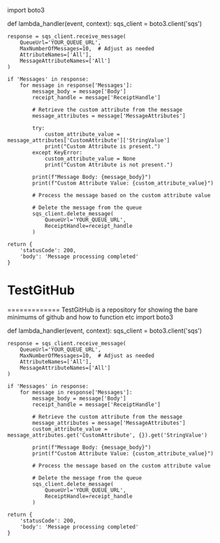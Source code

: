 
import boto3

def lambda_handler(event, context):
    sqs_client = boto3.client('sqs')
    
    response = sqs_client.receive_message(
        QueueUrl='YOUR_QUEUE_URL',
        MaxNumberOfMessages=10,  # Adjust as needed
        AttributeNames=['All'],
        MessageAttributeNames=['All']
    )
    
    if 'Messages' in response:
        for message in response['Messages']:
            message_body = message['Body']
            receipt_handle = message['ReceiptHandle']
            
            # Retrieve the custom attribute from the message
            message_attributes = message['MessageAttributes']
            
            try:
                custom_attribute_value = message_attributes['CustomAttribute']['StringValue']
                print("Custom Attribute is present.")
            except KeyError:
                custom_attribute_value = None
                print("Custom Attribute is not present.")
            
            print(f"Message Body: {message_body}")
            print(f"Custom Attribute Value: {custom_attribute_value}")
            
            # Process the message based on the custom attribute value
            
            # Delete the message from the queue
            sqs_client.delete_message(
                QueueUrl='YOUR_QUEUE_URL',
                ReceiptHandle=receipt_handle
            )
    
    return {
        'statusCode': 200,
        'body': 'Message processing completed'
    }







# TestGitHub
=============
TestGitHub is a repository for showing the bare minimums of github and how to function etc
import boto3

def lambda_handler(event, context):
    sqs_client = boto3.client('sqs')
    
    response = sqs_client.receive_message(
        QueueUrl='YOUR_QUEUE_URL',
        MaxNumberOfMessages=10,  # Adjust as needed
        AttributeNames=['All'],
        MessageAttributeNames=['All']
    )
    
    if 'Messages' in response:
        for message in response['Messages']:
            message_body = message['Body']
            receipt_handle = message['ReceiptHandle']
            
            # Retrieve the custom attribute from the message
            message_attributes = message['MessageAttributes']
            custom_attribute_value = message_attributes.get('CustomAttribute', {}).get('StringValue')
            
            print(f"Message Body: {message_body}")
            print(f"Custom Attribute Value: {custom_attribute_value}")
            
            # Process the message based on the custom attribute value
            
            # Delete the message from the queue
            sqs_client.delete_message(
                QueueUrl='YOUR_QUEUE_URL',
                ReceiptHandle=receipt_handle
            )
    
    return {
        'statusCode': 200,
        'body': 'Message processing completed'
    }
